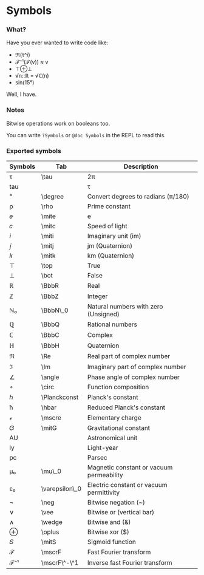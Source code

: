 # Symbols

### What?

Have you ever wanted to write code like:

- ℜ(τ^𝑖)
- ℱ⁻¹(ℱ(v)) ≈ v
- ⊤⊕⊥
- √n::ℝ = √ℂ(n)
- sin(15°)

Well, I have.

### Notes

Bitwise operations work on booleans too.

You can write `?Symbols` or `@doc Symbols` in the REPL to read this.

### Exported symbols

Symbols | Tab  | Description
-------|------|-----------------
τ      | \\tau  | 2π
tau    |        | τ
°      | \\degree | Convert degrees to radians (π/180)
ρ      | \\rho  | Prime constant
𝑒      | \\mite | e
𝑐      | \\mitc | Speed of light
𝑖      | \\miti | Imaginary unit (im)
𝑗      | \\mitj | jm (Quaternion)
𝑘      | \\mitk | km (Quaternion)
⊤      | \\top  | True
⊥      | \\bot  | False
ℝ      | \\BbbR | Real
ℤ      | \\BbbZ | Integer
ℕ₀     | \\BbbN\\_0 | Natural numbers with zero (Unsigned)
ℚ      | \\BbbQ | Rational numbers
ℂ      | \\BbbC | Complex
ℍ      | \\BbbH | Quaternion
ℜ      | \\Re   | Real part of complex number
ℑ      | \\Im   | Imaginary part of complex number
∠      | \\angle | Phase angle of complex number
∘      | \\circ | Function composition
ℎ      | \\Planckconst | Planck's constant
ħ      | \\hbar | Reduced Planck's constant
ℯ      | \\mscre | Elementary charge
𝐺      | \\mitG  | Gravitational constant
AU     |       | Astronomical unit
ly     |       | Light-year
pc     |       | Parsec
μ₀     | \\mu\\_0 | Magnetic constant or vacuum permeability
ɛ₀     | \\varepsilon\\_0 | Electric constant or vacuum permittivity
¬      | \\neg | Bitwise negation (~)
∨      | \\vee | Bitwise or (vertical bar)
∧      | \\wedge | Bitwise and (&)
⊕      | \\oplus | Bitwise xor ($)
𝑆      | \\mitS  | Sigmoid function
ℱ      | \\mscrF | Fast Fourier transform
ℱ⁻¹    | \\mscrF\\^-\\^1 | Inverse fast Fourier transform


